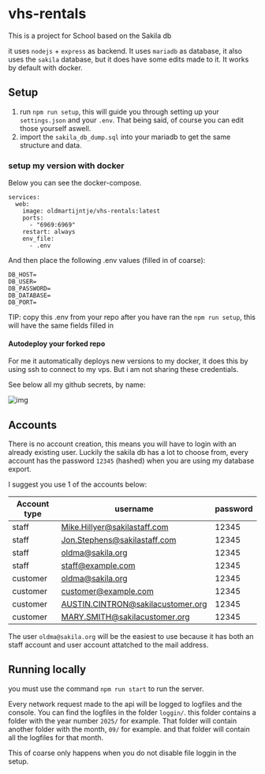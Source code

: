 # vhs-rentals
This is a project for School based on the Sakila db

it uses `nodejs` + `express` as backend. It uses `mariadb` as database, it also uses the `sakila` database, but it does have some edits made to it. It works by default with docker.

## Setup

1. run `npm run setup`, this will guide you through setting up your `settings.json` and your `.env`. That being said, of course you can edit those yourself aswell.
2. import the `sakila_db_dump.sql` into your mariadb to get the same structure and data.

### setup my version with docker

Below you can see the docker-compose.

```
services:
  web:
    image: oldmartijntje/vhs-rentals:latest
    ports:
      - "6969:6969"
    restart: always
    env_file:
      - .env
```

And then place the following .env values (filled in of coarse):

```
DB_HOST=
DB_USER=
DB_PASSWORD=
DB_DATABASE=
DB_PORT=
```

TIP: copy this .env from your repo after you have ran the `npm run setup`, this will have the same fields filled in

#### Autodeploy your forked repo

For me it automatically deploys new versions to my docker, it does this by using ssh to connect to my vps. But i am not sharing these credentials.

See below all my github secrets, by name:

![img](https://i.imgur.com/ZvugunQ.png)

## Accounts

There is no account creation, this means you will have to login with an already existing user. Luckily the sakila db has a lot to choose from, every account has the password `12345` (hashed) when you are using my database export. 

I suggest you use 1 of the accounts below:

| Account type | username                          | password |
| ------------ | --------------------------------- | -------- |
| staff        | Mike.Hillyer@sakilastaff.com      | 12345    |
| staff        | Jon.Stephens@sakilastaff.com      | 12345    |
| staff        | oldma@sakila.org                  | 12345    |
| staff        | staff@example.com                 | 12345    |
| customer     | oldma@sakila.org                  | 12345    |
| customer     | customer@example.com              | 12345    |
| customer     | AUSTIN.CINTRON@sakilacustomer.org | 12345    |
| customer     | MARY.SMITH@sakilacustomer.org     | 12345    |

The user `oldma@sakila.org` will be the easiest to use because it has both an staff account and user account attatched to the mail address.

## Running locally

you must use the command `npm run start` to run the server.

Every network request made to the api will be logged to logfiles and the console. You can find the logfiles in the folder `loggin/`. this folder contains a folder with the year number `2025/` for example. That folder will contain another folder with the month, `09/` for example. and that folder will contain all the logfiles for that month.

This of coarse only happens when you do not disable file loggin in the setup.